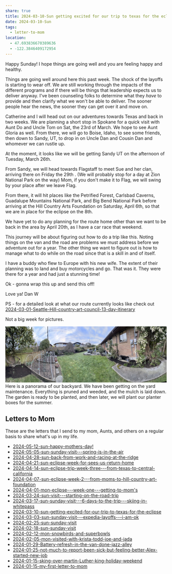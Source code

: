 ```yaml
---
share: true
title: 2024-03-10-Sun getting excited for our trip to texas for the eclipse
date: 2024-03-10-Sun
tags:
  - letter-to-mom
location:
  - 47.693836670389636
  - -122.3846409172954
---
```


Happy Sunday! I hope things are going well and you are feeling happy and healthy.   

Things are going well around here this past week.   The shock of the layoffs is starting to wear off. We are still working through the impacts of the different programs and if there will be things that leadership expects us to deliver anyway.    I've been counseling folks to determine what they _have_ to provide and then clarify what we won't be able to deliver.   The sooner people hear the news, the sooner they can get over it and move on.

Catherine and I will head out on our adventures towards Texas and back in two weeks.   We are planning a short stop in Spokane for a quick visit with Aunt Do and Uncle Tom on Sat, the 23rd of March. We hope to see Aunt Gloria as well.   From there, we will go to Boise, Idaho, to see some friends, then down to Sandy, UT, to drop in on Uncle Dan and Cousin Dan and whomever we can rustle up.  

At the moment, it looks like we will be getting Sandy UT on the afternoon of Tuesday, March 26th.  

From Sandy, we will head towards Flagstaff to meet Sue and her clan, arriving there on Friday the 29th .   (We will probably stop for a day at Zion National Park on the way)  Mom, if you don't make it to Flag, we will swing by your place after we leave Flag.  

From there, it will hit places like the Petrified Forest, Carlsbad Caverns, Guadalupe Mountains National Park, and Big Bend National Park before arriving at the Hill Country Arts Foundation on Saturday, April 6th, so that we are in place for the eclipse on the 8th.

We have yet to do any planning for the route home other than we want to be back in the area by April 20th, as I have a car race that weekend.

This journey will be about figuring out how to do a trip like this. Noting things on the van and the road are problems we must address before we adventure out for a year.   The other thing we want to figure out is how to manage what to do while on the road since that is a skill in and of itself.  

I have a buddy who flew to Europe with his new wife. The extent of their planning was to land and buy motorcycles and go. That was it. They were there for a year and had just a stunning time!


Ok - gonna wrap this up and send this off!

Love ya!
Dan W

PS - for a detailed look at what our route currently looks like check out [2024-03-01-Seattle-Hill-country-art-council-13-day-itinerary](../trip-reports/2024-eclipse-texas-roadtrip/2024-03-01-Seattle-Hill-country-art-council-13-day-itinerary.md)


Not a big week for pictures.

![C84E58C6-5BC5-4C65-B005-D21CB0E5B5C0_1_105_c](../attachments/C84E58C6-5BC5-4C65-B005-D21CB0E5B5C0_1_105_c.jpeg)
Here is a panorama of our backyard.   We have been getting on the yard maintenance.  Everything is pruned and weeded, and the mulch is laid down.  The garden is ready to be planted, and then later, we will plant our planter boxes for the summer.





## Letters to Mom
These are the letters that I send to my mom, Aunts, and others on a regular basis to share what's up in my life.
- [2024-05-12-sun-happy-mothers-day!](./2024-05-12-sun-happy-mothers-day!.md)
- [2024-05-05-sun-sunday-visit---spring-is-in-the-air](./2024-05-05-sun-sunday-visit---spring-is-in-the-air.md)
- [2024-04-28-sun-back-from-work-and-racing-at-the-ridge](./2024-04-28-sun-back-from-work-and-racing-at-the-ridge.md)
- [2024-04-21-sun-eclipse-week-for-sees-us-return-home](./2024-04-21-sun-eclipse-week-for-sees-us-return-home.md)
- [2024-04-14-sun-eclipse-trip-week-three---from-texas-to-central-california](./2024-04-14-sun-eclipse-trip-week-three---from-texas-to-central-california.md)
- [2024-04-07-sun-eclipse-week-2---from-moms-to-hill-country-art-foundation](./2024-04-07-sun-eclipse-week-2---from-moms-to-hill-country-art-foundation.md)
- [2024-04-01-mon-eclipse---week-one---getting-to-mom's](./2024-04-01-mon-eclipse---week-one---getting-to-mom's.md)
- [2024-03-24-sun-visit---starting-on-the-road-trip](./2024-03-24-sun-visit---starting-on-the-road-trip.md)
- [2024-03-17-sun-sunday-visit---6-days-to-the-trip---skiing-in-whitepass](./2024-03-17-sun-sunday-visit---6-days-to-the-trip---skiing-in-whitepass.md)
- [2024-03-10-sun-getting-excited-for-our-trip-to-texas-for-the-eclipse](2024-03-10-sun-getting-excited-for-our-trip-to-texas-for-the-eclipse.md)
- [2024-03-03-sun-sunday-visit---expedia-layoffs---i-am-ok](./2024-03-03-sun-sunday-visit---expedia-layoffs---i-am-ok.md)
- [2024-02-25-sun-sunday-visit](./2024-02-25-sun-sunday-visit.md)
- [2024-02-18-sun-sunday-visit](./2024-02-18-sun-sunday-visit.md)
- [2024-02-12-mon-snowbirds-and-superbowls](./2024-02-12-mon-snowbirds-and-superbowls.md)
- [2024-02-05-mon-visited-with-krista-todd-joe-and-jada](./2024-02-05-mon-visited-with-krista-todd-joe-and-jada.md)
- [2024-01-29-Battery-refresh-in-the-van-done-jazz-alley](./2024-01-29-Battery-refresh-in-the-van-done-jazz-alley.md)
- [2024-01-25-not-much-to-report-been-sick-but-feeling-better-Alex-started-new-job](./2024-01-25-not-much-to-report-been-sick-but-feeling-better-Alex-started-new-job.md)
- [2024-01-15-sking-over-martin-Luther-king-holiday-weekend](./2024-01-15-sking-over-martin-Luther-king-holiday-weekend.md)
- [2024-01-15-my-first-letter-to-mom](./2024-01-15-my-first-letter-to-mom.md)


